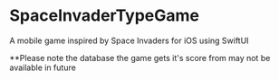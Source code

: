 # SpaceInvaderTypeGame
A mobile game inspired by Space Invaders for iOS using SwiftUI

**Please note the database the game gets it's score from may not be available in future
